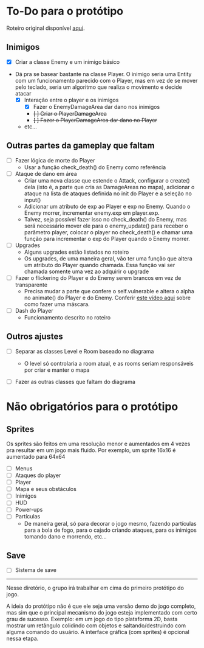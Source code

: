 # To-Do para o protótipo

Roteiro original
disponível [aqui](https://docs.google.com/document/d/189AMDekPZeVRerxjPzfzko3lhdjk1klbzrnkBnuZqAE/edit?usp=sharing).

## Inimigos

- [x] Criar a classe Enemy e um inimigo básico
- Dá pra se basear bastante na classe Player. O inimigo seria uma Entity com um funcionamento parecido com o Player, mas
  em vez de se mover pelo teclado, seria um algoritmo que realiza o movimento e decide atacar
    - [x] Interação entre o player e os inimigos
        - [x] Fazer o EnemyDamageArea dar dano nos inimigos
        - ~~[ ] Criar o PlayerDamageArea~~
        - ~~[ ] Fazer o PlayerDamageArea dar dano no Player~~
    - etc...

## Outras partes da gameplay que faltam

- [ ] Fazer lógica de morte do Player
    - Usar a função check_death() do Enemy como referência
- [ ] Ataque de dano em área
    - Criar uma nova classe que estende o Attack, configurar o create() dela (isto é, a parte que cria as DamageAreas no mapa), adicionar o ataque na lista de ataques definida no init do Player e a seleção no input()
  - Adicionar um atributo de exp ao Player e exp no Enemy. Quando o Enemy morrer, incrementar enemy.exp em player.exp. 
  - Talvez, seja possível fazer isso no check_death() do Enemy, mas será necessário mover ele para o enemy_update() para receber o parâmetro player, colocar o player no check_death() e chamar uma função para incrementar o exp do Player quando o Enemy morrer.
- [ ] Upgrades
    - Alguns upgrades estão listados no roteiro
    - Os upgrades, de uma maneira geral, vão ter uma função que altera um atributo do Player quando chamada. Essa função
      vai ser chamada somente uma vez ao adquirir o upgrade
- [ ] Fazer o flickering do Player e do Enemy serem brancos em vez de transparente
    - Precisa mudar a parte que confere o self.vulnerable e altera o alpha no animate() do Player e do Enemy.
      Conferir [este vídeo aqui](https://www.youtube.com/watch?v=uW3Fhe-Vkx4) sobre como fazer uma máscara.
- [ ] Dash do Player
    - Funcionamento descrito no roteiro
  
## Outros ajustes

- [ ] Separar as classes Level e Room baseado no diagrama
    - O level só controlaria a room atual, e as rooms seriam responsáveis por criar e manter o mapa

- [ ] Fazer as outras classes que faltam do diagrama

# Não obrigatórios para o protótipo

## Sprites

Os sprites são feitos em uma resolução menor e aumentados em 4 vezes pra resultar em um jogo mais fluido. Por exemplo,
um sprite 16x16 é aumentado para 64x64

- [ ] Menus
- [ ] Ataques do player
- [ ] Player
- [ ] Mapa e seus obstáculos
- [ ] Inimigos
- [ ] HUD
- [ ] Power-ups
- [ ] Partículas
    - De maneira geral, só para decorar o jogo mesmo, fazendo partículas para a bola de fogo, para o cajado criando
      ataques, para os inimigos tomando dano e morrendo, etc...

## Save

- [ ] Sistema de save

---

Nesse diretório, o grupo irá trabalhar em cima do primeiro protótipo do jogo.

A ideia do protótipo não é que ele seja uma versão demo do jogo completo, mas sim que o principal mecanismo do jogo
esteja implementado com certo grau de sucesso. Exemplo: em um jogo do tipo plataforma 2D, basta mostrar um retângulo
colidindo com objetos e saltando/destruindo com alguma comando do usuário. A interface gráfica (com sprites) é opcional
nessa etapa.
